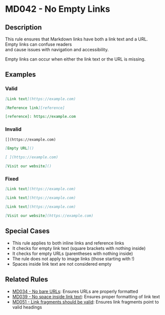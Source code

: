# MD042 - No Empty Links

## Description

This rule ensures that Markdown links have both a link text and a URL. Empty links can confuse readers  
and cause issues with navigation and accessibility.

Empty links can occur when either the link text or the URL is missing.

<!-- rumdl-disable MD042 -->

## Examples

### Valid

```markdown
[Link text](https://example.com)

[Reference link][reference]

[reference]: https://example.com
```

### Invalid

```markdown
[](https://example.com)

[Empty URL]()

[ ](https://example.com)

[Visit our website]()
```

### Fixed

```markdown
[Link text](https://example.com)

[Link text](https://example.com)

[Link text](https://example.com)

[Visit our website](https://example.com)
```

<!-- rumdl-enable MD042 -->

## Special Cases

- This rule applies to both inline links and reference links
- It checks for empty link text (square brackets with nothing inside)
- It checks for empty URLs (parentheses with nothing inside)
- The rule does not apply to image links (those starting with !)
- Spaces inside link text are not considered empty

## Related Rules

- [MD034 - No bare URLs](md034.md): Ensures URLs are properly formatted
- [MD039 - No space inside link text](md039.md): Ensures proper formatting of link text
- [MD051 - Link fragments should be valid](md051.md): Ensures link fragments point to valid headings
